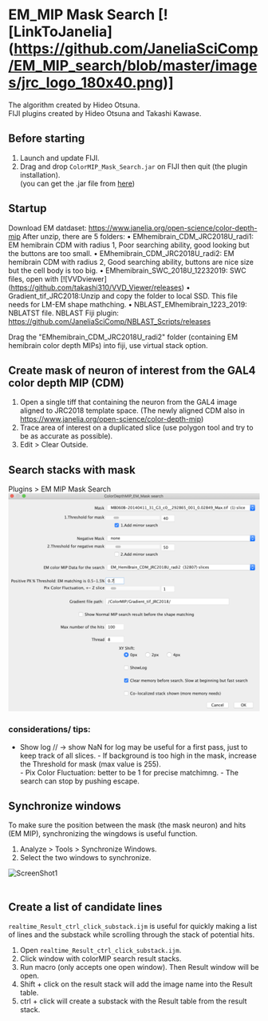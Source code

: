 # EM_MIP Mask Search [![LinkToJanelia] (https://github.com/JaneliaSciComp/EM_MIP_search/blob/master/images/jrc_logo_180x40.png)]
The algorithm created by Hideo Otsuna.  
FIJI plugins created by Hideo Otsuna and Takashi Kawase.  

## Before starting
 1. Launch and update FIJI.
 2. Drag and drop `ColorMIP_Mask_Search.jar` on FIJI then quit (the plugin installation).  
	(you can get the .jar file from [here](https://github.com/JaneliaSciComp/EM_MIP_Search/blob/master/EM_MIP_Mask_Search.jar)) 

## Startup
Download EM datdaset: https://www.janelia.org/open-science/color-depth-mip
After unzip, there are 5 folders:
• EMhemibrain_CDM_JRC2018U_radi1: EM hemibrain CDM with radius 1, Poor searching ability, good looking but the buttons are too small.
• EMhemibrain_CDM_JRC2018U_radi2: EM hemibrain CDM with radius 2, Good searching ability, buttons are nice size but the cell body is too big. 
• EMhemibrain_SWC_2018U_12232019: SWC files, open with [![VVDviewer] (https://github.com/takashi310/VVD_Viewer/releases)
• Gradient_tif_JRC2018:Unzip and copy the folder to local SSD. This file needs for LM-EM shape mathching.
• NBLAST_EMhemibrain_1223_2019: NBLATST file. NBLAST Fiji plugin: https://github.com/JaneliaSciComp/NBLAST_Scripts/releases

Drag the "EMhemibrain_CDM_JRC2018U_radi2" folder (containing EM hemibrain color depth MIPs) into fiji, use virtual stack option. 

## Create mask of neuron of interest from the GAL4 color depth MIP (CDM)
1. Open a single tiff that containing the neuron from the GAL4 image aligned to JRC2018 template space. (The newly aligned CDM also in https://www.janelia.org/open-science/color-depth-mip)
 2. Trace area of interest on a duplicated slice (use polygon tool and try to be as accurate as possible).
 3. Edit > Clear Outside.

## Search stacks with mask
Plugins > EM MIP Mask Search  
![ScreenShot0](https://github.com/JaneliaSciComp/EM_MIP_search/blob/master/images/screen.png)
### considerations/ tips:
 - Show log // -> show NaN for log may be useful for a first pass, just to keep track of all slices.
				- If background is too high in the mask, increase the Threshold for mask (max value is 255).  
				- Pix Color Fluctuation: better to be 1 for precise matchimng.
				- The search can stop by pushing escape.

## Synchronize windows
To make sure the position between the mask (the mask neuron) and hits (EM MIP), synchronizing the wingdows is useful function.
 1. Analyze > Tools > Synchronize Windows.  
 2. Select the two windows to synchronize.  
<!-- dummy -->
![ScreenShot1](../images/scr1.png)  
<br />

## Create a list of candidate lines
`realtime_Result_ctrl_click_substack.ijm` is useful for quickly making a list of lines and the substack while scrolling through the stack of potential hits. 
 1. Open `realtime_Result_ctrl_click_substack.ijm`.
 2. Click window with colorMIP search result stacks.
 3. Run macro (only accepts one open window). Then Result window will be open.
 4. Shift + click on the result stack will add the image name into the Result table.
 5. ctrl + click will create a substack with the Result table from the result stack.
 

